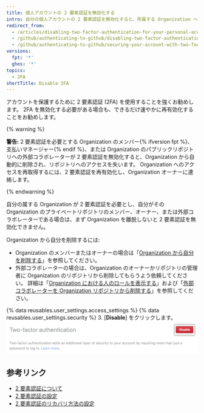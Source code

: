 ```yaml
---
title: 個人アカウントの 2 要素認証を無効化する
intro: 自分の個人アカウントの 2 要素認証を無効化すると、所属する Organization へのアクセスも失う可能性があります。
redirect_from:
  - /articles/disabling-two-factor-authentication-for-your-personal-account
  - /github/authenticating-to-github/disabling-two-factor-authentication-for-your-personal-account
  - /github/authenticating-to-github/securing-your-account-with-two-factor-authentication-2fa/disabling-two-factor-authentication-for-your-personal-account
versions:
  fpt: '*'
  ghes: '*'
topics:
  - 2FA
shortTitle: Disable 2FA
---
```


アカウントを保護するために 2 要素認証 (2FA) を使用することを強くお勧めします。 2FA を無効化する必要がある場合も、できるだけ速やかに再有効化することをお勧めします。

{% warning %}

**警告:** 2 要素認証を必要とする Organization のメンバー{% ifversion fpt %}、支払いマネージャー{% endif %}、または Organization のパブリックリポジトリへの外部コラボレーターが 2 要素認証を無効化すると、Organization から自動的に削除され、リポジトリへのアクセスを失います。 Organization へのアクセスを再取得するには、2 要素認証を再有効化し、Organization オーナーに連絡します。

{% endwarning %}

自分の属する Organization が 2 要素認証を必要とし、自分がその Organization のプライベートリポジトリのメンバー、オーナー、または外部コラボレーターである場合は、まず Organization を離脱しないと 2 要素認証を無効化できません。

Organization から自分を削除するには:
 - Organization のメンバーまたはオーナーの場合は「[Organization から自分を削除する](/articles/removing-yourself-from-an-organization/)」を参照してください。
 - 外部コラボレーターの場合は、Organization のオーナーかリポジトリの管理者に Organization のリポジトリから削除してもらうよう依頼してください。 詳細は「[Organization における人のロールを表示する](/articles/viewing-people-s-roles-in-an-organization)」および「[外部コラボレーターを Organization リポジトリから削除する](/articles/removing-an-outside-collaborator-from-an-organization-repository/)」を参照してください。

{% data reusables.user_settings.access_settings %}
{% data reusables.user_settings.security %}
3. [**Disable**] をクリックします。 ![[Disable two-factor authentication] ボタン](/assets/images/help/2fa/disable-two-factor-authentication.png)

## 参考リンク

- [2 要素認証について](/articles/about-two-factor-authentication)
- [2 要素認証の設定](/articles/configuring-two-factor-authentication)
- [2 要素認証のリカバリ方法の設定](/articles/configuring-two-factor-authentication-recovery-methods)
